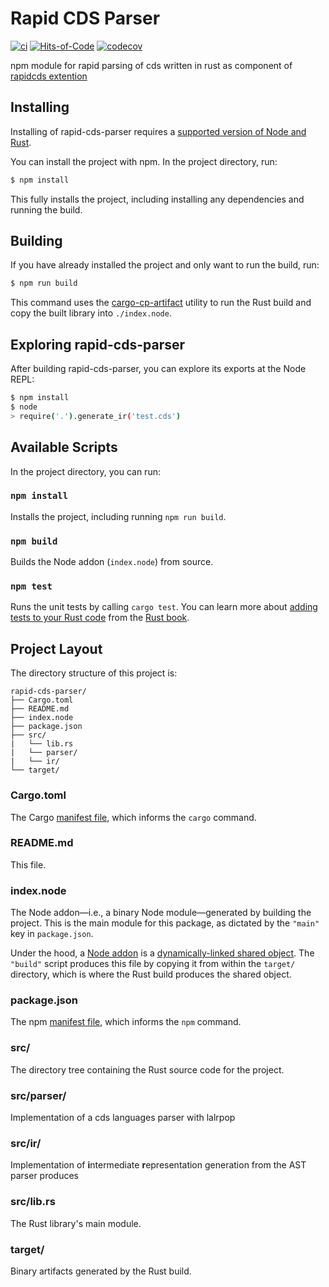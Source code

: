 # Rapid CDS Parser
[![ci](https://github.com/rapid-d9t/rapid-cds-parser/actions/workflows/ci.yml/badge.svg?branch=main)](https://github.com/rapid-d9t/rapid-cds-parser/actions/workflows/ci.yml)
[![Hits-of-Code](https://hitsofcode.com/github/rapid-d9t/rapid-cds-parser?branch=main)](https://hitsofcode.com/github/rapid-d9t/rapid-cds-parser/view?branch=main)
[![codecov](https://codecov.io/gh/rapid-d9t/rapidcds/branch/main/graph/badge.svg?token=WDQ04OSRJF)](https://codecov.io/gh/rapid-d9t/rapidcds)

npm module for rapid parsing of cds written in rust as component of [rapidcds extention](https://github.com/rapid-d9t/rapidcds)

## Installing 

Installing of rapid-cds-parser requires a [supported version of Node and Rust](https://github.com/neon-bindings/neon#platform-support).

You can install the project with npm. In the project directory, run:

```sh
$ npm install
```

This fully installs the project, including installing any dependencies and running the build.

## Building

If you have already installed the project and only want to run the build, run:

```sh
$ npm run build
```

This command uses the [cargo-cp-artifact](https://github.com/neon-bindings/cargo-cp-artifact) utility to run the Rust build and copy the built library into `./index.node`.

## Exploring rapid-cds-parser

After building rapid-cds-parser, you can explore its exports at the Node REPL:

```sh
$ npm install
$ node
> require('.').generate_ir('test.cds')
```

## Available Scripts

In the project directory, you can run:

### `npm install`

Installs the project, including running `npm run build`.

### `npm build`

Builds the Node addon (`index.node`) from source.

### `npm test`

Runs the unit tests by calling `cargo test`. You can learn more about [adding tests to your Rust code](https://doc.rust-lang.org/book/ch11-01-writing-tests.html) from the [Rust book](https://doc.rust-lang.org/book/).

## Project Layout

The directory structure of this project is:

```
rapid-cds-parser/
├── Cargo.toml
├── README.md
├── index.node
├── package.json
├── src/
|   └── lib.rs
|   └── parser/
|   └── ir/
└── target/
```

### Cargo.toml

The Cargo [manifest file](https://doc.rust-lang.org/cargo/reference/manifest.html), which informs the `cargo` command.

### README.md

This file.

### index.node

The Node addon—i.e., a binary Node module—generated by building the project. This is the main module for this package, as dictated by the `"main"` key in `package.json`.

Under the hood, a [Node addon](https://nodejs.org/api/addons.html) is a [dynamically-linked shared object](https://en.wikipedia.org/wiki/Library_(computing)#Shared_libraries). The `"build"` script produces this file by copying it from within the `target/` directory, which is where the Rust build produces the shared object.

### package.json

The npm [manifest file](https://docs.npmjs.com/cli/v7/configuring-npm/package-json), which informs the `npm` command.

### src/

The directory tree containing the Rust source code for the project.

### src/parser/

Implementation of a cds languages parser with lalrpop

### src/ir/

Implementation of **i**ntermediate **r**epresentation generation from the AST parser produces

### src/lib.rs

The Rust library's main module.

### target/

Binary artifacts generated by the Rust build.
